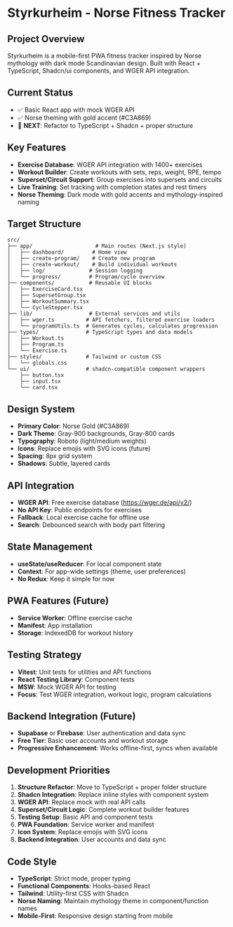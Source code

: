 # Styrkurheim - Norse Fitness Tracker

## Project Overview

Styrkurheim is a mobile-first PWA fitness tracker inspired by Norse mythology with dark mode Scandinavian design. Built with React + TypeScript, Shadcn/ui components, and WGER API integration.

## Current Status

- ✅ Basic React app with mock WGER API
- ✅ Norse theming with gold accent (#C3A869)
- 🔄 **NEXT**: Refactor to TypeScript + Shadcn + proper structure

## Key Features

- **Exercise Database**: WGER API integration with 1400+ exercises
- **Workout Builder**: Create workouts with sets, reps, weight, RPE, tempo
- **Superset/Circuit Support**: Group exercises into supersets and circuits
- **Live Training**: Set tracking with completion states and rest timers
- **Norse Theming**: Dark mode with gold accents and mythology-inspired naming

## Target Structure

```
src/
├── app/                    # Main routes (Next.js style)
│   ├── dashboard/         # Home view
│   ├── create-program/    # Create new program
│   ├── create-workout/    # Build individual workouts
│   ├── log/              # Session logging
│   └── progress/         # Program/cycle overview
├── components/           # Reusable UI blocks
│   ├── ExerciseCard.tsx
│   ├── SupersetGroup.tsx
│   ├── WorkoutSummary.tsx
│   └── CycleStepper.tsx
├── lib/                  # External services and utils
│   ├── wger.ts          # API fetchers, filtered exercise loaders
│   └── programUtils.ts  # Generates cycles, calculates progression
├── types/               # TypeScript types and data models
│   ├── Workout.ts
│   ├── Program.ts
│   └── Exercise.ts
├── styles/              # Tailwind or custom CSS
│   └── globals.css
└── ui/                  # shadcn-compatible component wrappers
    ├── button.tsx
    ├── input.tsx
    └── card.tsx
```

## Design System

- **Primary Color**: Norse Gold (#C3A869)
- **Dark Theme**: Gray-900 backgrounds, Gray-800 cards
- **Typography**: Roboto (light/medium weights)
- **Icons**: Replace emojis with SVG icons (future)
- **Spacing**: 8px grid system
- **Shadows**: Subtle, layered cards

## API Integration

- **WGER API**: Free exercise database (https://wger.de/api/v2/)
- **No API Key**: Public endpoints for exercises
- **Fallback**: Local exercise cache for offline use
- **Search**: Debounced search with body part filtering

## State Management

- **useState/useReducer**: For local component state
- **Context**: For app-wide settings (theme, user preferences)
- **No Redux**: Keep it simple for now

## PWA Features (Future)

- **Service Worker**: Offline exercise cache
- **Manifest**: App installation
- **Storage**: IndexedDB for workout history

## Testing Strategy

- **Vitest**: Unit tests for utilities and API functions
- **React Testing Library**: Component tests
- **MSW**: Mock WGER API for testing
- **Focus**: Test WGER integration, workout logic, program calculations

## Backend Integration (Future)

- **Supabase** or **Firebase**: User authentication and data sync
- **Free Tier**: Basic user accounts and workout storage
- **Progressive Enhancement**: Works offline-first, syncs when available

## Development Priorities

1. **Structure Refactor**: Move to TypeScript + proper folder structure
2. **Shadcn Integration**: Replace inline styles with component system
3. **WGER API**: Replace mock with real API calls
4. **Superset/Circuit Logic**: Complete workout builder features
5. **Testing Setup**: Basic API and component tests
6. **PWA Foundation**: Service worker and manifest
7. **Icon System**: Replace emojis with SVG icons
8. **Backend Integration**: User accounts and data sync

## Code Style

- **TypeScript**: Strict mode, proper typing
- **Functional Components**: Hooks-based React
- **Tailwind**: Utility-first CSS with Shadcn
- **Norse Naming**: Maintain mythology theme in component/function names
- **Mobile-First**: Responsive design starting from mobile
